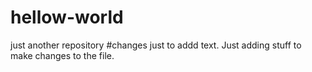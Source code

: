 # hellow-world
just another repository
#changes just to addd text.
Just adding stuff to make changes to the file.
